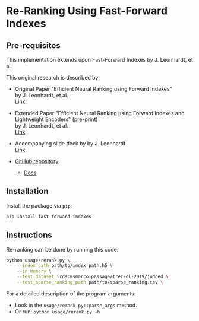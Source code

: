 # Re-Ranking Using Fast-Forward Indexes

## Pre-requisites
This implementation extends upon Fast-Forward Indexes by J. Leonhardt, et al.

This original research is described by:

- Original Paper "Efficient Neural Ranking using Forward Indexes"  
by J. Leonhardt, et al.  
[Link](https://dl.acm.org/doi/abs/10.1145/3485447.3511955)

- Extended Paper "Efficient Neural Ranking using Forward Indexes and Lightweight Encoders" (pre-print)  
by J. Leonhardt, et al.  
[Link](https://arxiv.org/abs/2311.01263)

- Accompanying slide deck by by J. Leonhardt  
[Link](https://mrjleo.github.io/slides/2023-phd/).

- [GitHub repository](https://github.com/mrjleo/fast-forward-indexes)

    - [Docs](https://mrjleo.github.io/fast-forward-indexes/docs)


## Installation

Install the package via `pip`:

<!-- TODO: improve installation instructions -->
```bash
pip install fast-forward-indexes
```


## Instructions
<!-- TODO [final]: update run script in readme -->
Re-ranking can be done by running this code:
```bash
python usage/rerank.py \
    --index_path path/to/index_path.h5 \
    --in_memory \
    --test_dataset irds:msmarco-passage/trec-dl-2019/judged \
    --test_sparse_ranking_path path/to/sparse_ranking.tsv \
```

For a detailed description of the program arguments:
- Look in the `usage/rerank.py::parse_args` method.
- Or run: ```python usage/rerank.py -h```

